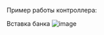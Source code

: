 Пример работы контроллера:

Вставка банка
![image](https://github.com/user-attachments/assets/d902ffa7-31cf-4625-9da3-4fd03b30c191)

